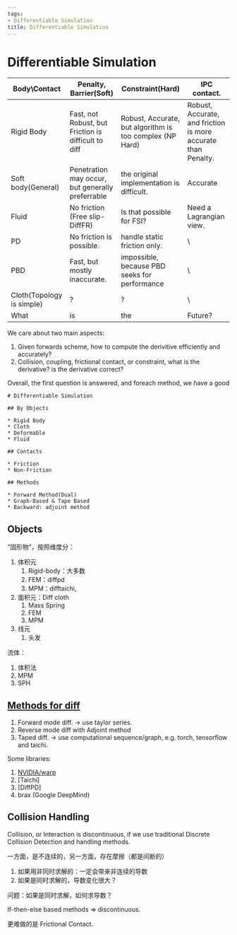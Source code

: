 ```yaml
---
tags:
- Differentiable Simulation
title: Differentiable Simulation
---
```


# Differentiable Simulation

| Body\Contact              | Penalty, Barrier(Soft)                              | Constraint(Hard)                                         | IPC contact.                                                 |
| ------------------------- | --------------------------------------------------- | -------------------------------------------------------- | ------------------------------------------------------------ |
| Rigid Body                | Fast, not Robust, but Friction is difficult to diff | Robust, Accurate, but algorithm is too complex (NP Hard) | Robust, Accurate, and friction is more accurate than Penalty. |
| Soft body(General)        | Penetration may occur, but generally preferrable    | the original implementation is difficult.                | Accurate                                                     |
| Fluid                     | No friction (Free slip-DiffFR)                      | Is that possible for FSI?                                | Need a Lagrangian view.                                      |
| PD                        | No friction is possible.                            | handle static friction only.                             | \                                                            |
| PBD                       | Fast, but mostly inaccurate.                        | impossible, because PBD seeks for performance            | \                                                            |
| Cloth(Topology is simple) | ?                                                   | ?                                                        | \                                                            |
| What                      | is                                                  | the                                                      | Future?                                                      |

We care about two main aspects:

1. Given forwards scheme, how to compute the derivitive efficiently and accurately?
2. Collision, coupling, frictional contact, or constraint, what is the derivative? is the derivative correct?

Overall, the first question is answered, and foreach method, we have a good 

```markmap
# Differentiable Simulation

## By Objects

* Rigid Body
* Cloth
* Deformable
* Fluid

## Contacts

* Friction
* Non-Friction

## Methods

* Forward Method(Dual)
* Graph-Based & Tape Based
* Backward: adjoint method
```

## Objects

“固形物”，按照维度分：

1. 体积元
   1. Rigid-body：大多数
   2. FEM：diffpd
   3. MPM：difftaichi,
2. 面积元：Diff cloth
   1. Mass Spring
   3. FEM
   4. MPM
3. 线元
   1. 头发

流体：

1. 体积法
2. MPM
3. SPH

## [Methods for diff](./backward.md)

1. Forward mode diff. -> use taylor series.
2. Reverse mode diff with Adjoint method
3. Taped diff.  -> use computational sequence/graph, e.g. torch, tensorflow and taichi.

Some libraries:
1. [NVIDIA/warp](https://github.com/NVIDIA/warp/tree/main/examples)
2. [Taichi]
3. [DiffPD]
4. brax (Google DeepMind)

## Collision Handling

Collision, or Interaction is discontinuous, if we use traditional Discrete Collision Detection and handling methods.

一方面，是不连续的，另一方面，存在摩擦（都是间断的）

1. 如果用非同时求解的：一定会带来非连续的导数
2. 如果是同时求解的，导数变化很大？

问题：如果是同时求解，如何求导数？

If-then-else based methods => discontinuous.

更难做的是 Frictional Contact.

